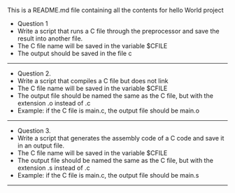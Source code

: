 This is a README.md file containing all the contents for hello World project

* Question 1
* Write a script that runs a C file through the preprocessor and save the result into another file.
* The C file name will be saved in the variable $CFILE
* The output should be saved in the file c
------------------------------------------------------------------------------
* Question 2.
* Write a script that compiles a C file but does not link
* The C file name will be saved in the variable $CFILE
* The output file should be named the same as the C file, but with the extension .o instead of .c
* Example: if the C file is main.c, the output file should be main.o
------------------------------------------------------------------------------
* Question 3.
* Write a script that generates the assembly code of a C code and save it in an output file.
* The C file name will be saved in the variable $CFILE
* The output file should be named the same as the C file, but with the extension .s instead of .c
* Example: if the C file is main.c, the output file should be main.s
-------------------------------------------------------------------------------

